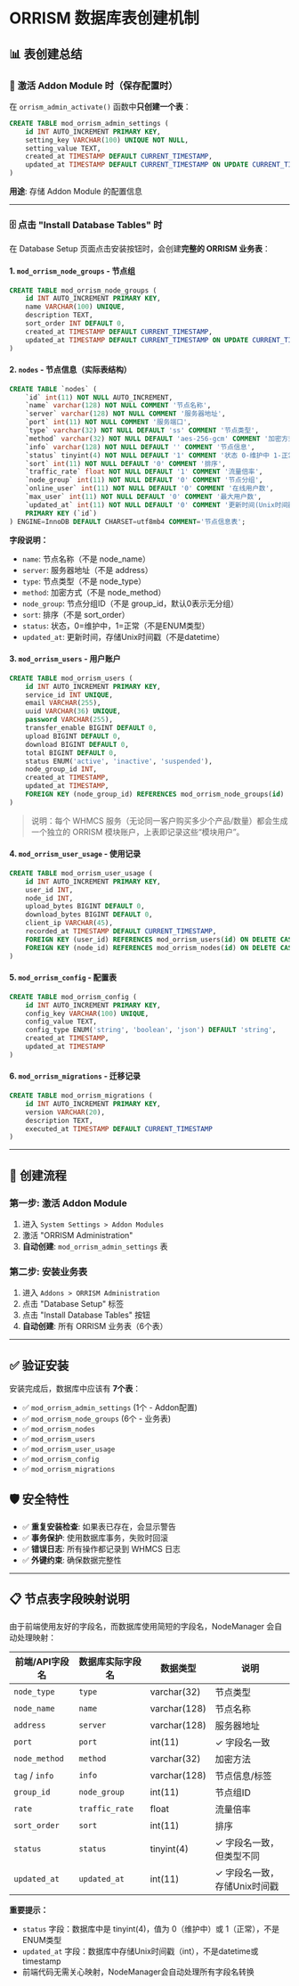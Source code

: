 # ORRISM 数据库表创建机制

## 📊 表创建总结

### 🔧 **激活 Addon Module 时**（保存配置时）
在 `orrism_admin_activate()` 函数中**只创建一个表**：

```sql
CREATE TABLE mod_orrism_admin_settings (
    id INT AUTO_INCREMENT PRIMARY KEY,
    setting_key VARCHAR(100) UNIQUE NOT NULL,
    setting_value TEXT,
    created_at TIMESTAMP DEFAULT CURRENT_TIMESTAMP,
    updated_at TIMESTAMP DEFAULT CURRENT_TIMESTAMP ON UPDATE CURRENT_TIMESTAMP
)
```

**用途**: 存储 Addon Module 的配置信息

---

### 🗄️ **点击 "Install Database Tables" 时**
在 Database Setup 页面点击安装按钮时，会创建**完整的 ORRISM 业务表**：

#### 1. `mod_orrism_node_groups` - 节点组
```sql
CREATE TABLE mod_orrism_node_groups (
    id INT AUTO_INCREMENT PRIMARY KEY,
    name VARCHAR(100) UNIQUE,
    description TEXT,
    sort_order INT DEFAULT 0,
    created_at TIMESTAMP DEFAULT CURRENT_TIMESTAMP,
    updated_at TIMESTAMP DEFAULT CURRENT_TIMESTAMP ON UPDATE CURRENT_TIMESTAMP
)
```

#### 2. `nodes` - 节点信息（实际表结构）
```sql
CREATE TABLE `nodes` (
    `id` int(11) NOT NULL AUTO_INCREMENT,
    `name` varchar(128) NOT NULL COMMENT '节点名称',
    `server` varchar(128) NOT NULL COMMENT '服务器地址',
    `port` int(11) NOT NULL COMMENT '服务端口',
    `type` varchar(32) NOT NULL DEFAULT 'ss' COMMENT '节点类型',
    `method` varchar(32) NOT NULL DEFAULT 'aes-256-gcm' COMMENT '加密方式',
    `info` varchar(128) NOT NULL DEFAULT '' COMMENT '节点信息',
    `status` tinyint(4) NOT NULL DEFAULT '1' COMMENT '状态 0-维护中 1-正常',
    `sort` int(11) NOT NULL DEFAULT '0' COMMENT '排序',
    `traffic_rate` float NOT NULL DEFAULT '1' COMMENT '流量倍率',
    `node_group` int(11) NOT NULL DEFAULT '0' COMMENT '节点分组',
    `online_user` int(11) NOT NULL DEFAULT '0' COMMENT '在线用户数',
    `max_user` int(11) NOT NULL DEFAULT '0' COMMENT '最大用户数',
    `updated_at` int(11) NOT NULL DEFAULT '0' COMMENT '更新时间(Unix时间戳)',
    PRIMARY KEY (`id`)
) ENGINE=InnoDB DEFAULT CHARSET=utf8mb4 COMMENT='节点信息表';
```

**字段说明：**
- `name`: 节点名称（不是 node_name）
- `server`: 服务器地址（不是 address）
- `type`: 节点类型（不是 node_type）
- `method`: 加密方式（不是 node_method）
- `node_group`: 节点分组ID（不是 group_id，默认0表示无分组）
- `sort`: 排序（不是 sort_order）
- `status`: 状态，0=维护中，1=正常（不是ENUM类型）
- `updated_at`: 更新时间，存储Unix时间戳（不是datetime）

#### 3. `mod_orrism_users` - 用户账户
```sql
CREATE TABLE mod_orrism_users (
    id INT AUTO_INCREMENT PRIMARY KEY,
    service_id INT UNIQUE,
    email VARCHAR(255),
    uuid VARCHAR(36) UNIQUE,
    password VARCHAR(255),
    transfer_enable BIGINT DEFAULT 0,
    upload BIGINT DEFAULT 0,
    download BIGINT DEFAULT 0,
    total BIGINT DEFAULT 0,
    status ENUM('active', 'inactive', 'suspended'),
    node_group_id INT,
    created_at TIMESTAMP,
    updated_at TIMESTAMP,
    FOREIGN KEY (node_group_id) REFERENCES mod_orrism_node_groups(id)
)
```

> 说明：每个 WHMCS 服务（无论同一客户购买多少个产品/数量）都会生成一个独立的 ORRISM 模块账户，上表即记录这些“模块用户”。

#### 4. `mod_orrism_user_usage` - 使用记录
```sql
CREATE TABLE mod_orrism_user_usage (
    id INT AUTO_INCREMENT PRIMARY KEY,
    user_id INT,
    node_id INT,
    upload_bytes BIGINT DEFAULT 0,
    download_bytes BIGINT DEFAULT 0,
    client_ip VARCHAR(45),
    recorded_at TIMESTAMP DEFAULT CURRENT_TIMESTAMP,
    FOREIGN KEY (user_id) REFERENCES mod_orrism_users(id) ON DELETE CASCADE,
    FOREIGN KEY (node_id) REFERENCES mod_orrism_nodes(id) ON DELETE CASCADE
)
```

#### 5. `mod_orrism_config` - 配置表
```sql
CREATE TABLE mod_orrism_config (
    id INT AUTO_INCREMENT PRIMARY KEY,
    config_key VARCHAR(100) UNIQUE,
    config_value TEXT,
    config_type ENUM('string', 'boolean', 'json') DEFAULT 'string',
    created_at TIMESTAMP,
    updated_at TIMESTAMP
)
```

#### 6. `mod_orrism_migrations` - 迁移记录
```sql
CREATE TABLE mod_orrism_migrations (
    id INT AUTO_INCREMENT PRIMARY KEY,
    version VARCHAR(20),
    description TEXT,
    executed_at TIMESTAMP DEFAULT CURRENT_TIMESTAMP
)
```

---

## 🔄 创建流程

### **第一步**: 激活 Addon Module
1. 进入 `System Settings > Addon Modules`
2. 激活 "ORRISM Administration"
3. **自动创建**: `mod_orrism_admin_settings` 表

### **第二步**: 安装业务表
1. 进入 `Addons > ORRISM Administration`
2. 点击 "Database Setup" 标签
3. 点击 "Install Database Tables" 按钮
4. **自动创建**: 所有 ORRISM 业务表（6个表）

---

## ✅ 验证安装

安装完成后，数据库中应该有 **7个表**：
- ✅ `mod_orrism_admin_settings` (1个 - Addon配置)
- ✅ `mod_orrism_node_groups` (6个 - 业务表)
- ✅ `mod_orrism_nodes`
- ✅ `mod_orrism_users` 
- ✅ `mod_orrism_user_usage`
- ✅ `mod_orrism_config`
- ✅ `mod_orrism_migrations`

## 🛡️ 安全特性

- ✅ **重复安装检查**: 如果表已存在，会显示警告
- ✅ **事务保护**: 使用数据库事务，失败时回滚
- ✅ **错误日志**: 所有操作都记录到 WHMCS 日志
- ✅ **外键约束**: 确保数据完整性

---

## 📋 节点表字段映射说明

由于前端使用友好的字段名，而数据库使用简短的字段名，NodeManager 会自动处理映射：

| 前端/API字段名 | 数据库实际字段名 | 数据类型 | 说明 |
|--------------|----------------|---------|------|
| `node_type` | `type` | varchar(32) | 节点类型 |
| `node_name` | `name` | varchar(128) | 节点名称 |
| `address` | `server` | varchar(128) | 服务器地址 |
| `port` | `port` | int(11) | ✓ 字段名一致 |
| `node_method` | `method` | varchar(32) | 加密方法 |
| `tag` / `info` | `info` | varchar(128) | 节点信息/标签 |
| `group_id` | `node_group` | int(11) | 节点组ID |
| `rate` | `traffic_rate` | float | 流量倍率 |
| `sort_order` | `sort` | int(11) | 排序 |
| `status` | `status` | tinyint(4) | ✓ 字段名一致，但类型不同 |
| `updated_at` | `updated_at` | int(11) | ✓ 字段名一致，存储Unix时间戳 |

**重要提示：**
- `status` 字段：数据库中是 tinyint(4)，值为 0（维护中）或 1（正常），不是ENUM类型
- `updated_at` 字段：数据库中存储Unix时间戳（int），不是datetime或timestamp
- 前端代码无需关心映射，NodeManager会自动处理所有字段名转换
